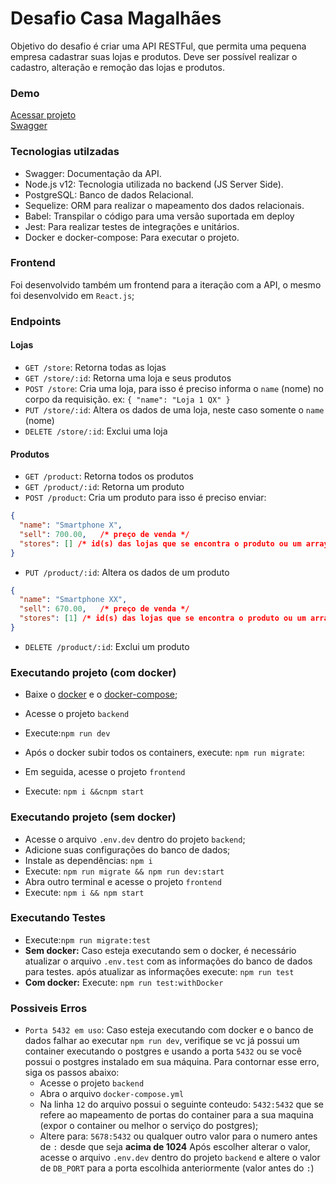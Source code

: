 # Desafio Casa Magalhães
Objetivo do desafio é criar uma API RESTFul, que permita uma pequena empresa cadastrar suas lojas e produtos. Deve ser possível realizar o cadastro, alteração e remoção das lojas e produtos.

### Demo
[Acessar projeto](https://cm-ten.vercel.app/)
<br />
[Swagger](https://lower-goose-87792.herokuapp.com/api-docs/)

### Tecnologias utilzadas
- Swagger: Documentação da API.
- Node.js v12: Tecnologia utilizada no backend (JS Server Side).
- PostgreSQL: Banco de dados Relacional.
- Sequelize: ORM para realizar o mapeamento dos dados relacionais.
- Babel: Transpilar o código para uma versão suportada em deploy
- Jest: Para realizar testes de integrações e unitários.
- Docker e docker-compose: Para executar o projeto.

### Frontend
Foi desenvolvido também um frontend para a iteração com a API, o mesmo foi desenvolvido em `React.js`;

### Endpoints
#### Lojas
- `GET /store`: Retorna todas as lojas
- `GET /store/:id`: Retorna uma loja e seus produtos
- `POST /store`: Cria uma loja, para isso é preciso informa o `name` (nome) no corpo da requisição. ex: `{ "name": "Loja 1 QX" }`
- `PUT /store/:id`: Altera os dados de uma loja, neste caso somente o `name` (nome)
- `DELETE /store/:id`: Exclui uma loja

#### Produtos
- `GET /product`: Retorna todos os produtos
- `GET /product/:id`: Retorna um produto
- `POST /product`: Cria um produto para isso é preciso enviar:
```json
{
  "name": "Smartphone X",
  "sell": 700.00,   /* preço de venda */
  "stores": [] /* id(s) das lojas que se encontra o produto ou um array vazio */
}
```
- `PUT /product/:id`: Altera os dados de um produto
```json
{
  "name": "Smartphone XX",
  "sell": 670.00,   /* preço de venda */
  "stores": [1] /* id(s) das lojas que se encontra o produto ou um array vazio */
}
```
- `DELETE /product/:id`: Exclui um produto

### Executando projeto (com docker)
- Baixe o [docker](https://docs.docker.com/get-docker/) e o [docker-compose](https://docs.docker.com/compose/install/);

- Acesse o projeto `backend`
- Execute:`npm run dev`
- Após o docker subir todos os containers, execute: `npm run migrate`:
- Em seguida, acesse o projeto `frontend`
- Execute: `npm i &&cnpm start`

### Executando projeto (sem docker)
- Acesse o arquivo `.env.dev` dentro do projeto `backend`;
- Adicione suas configurações do banco de dados;
- Instale as dependências: `npm i`
- Execute: `npm run migrate && npm run dev:start`
- Abra outro terminal e acesse o projeto `frontend`
- Execute: `npm i && npm start`

### Executando Testes
- Execute:`npm run migrate:test`
- **Sem docker:** Caso esteja executando sem o docker, é necessário atualizar o arquivo `.env.test` com as informações do banco de dados para testes. após atualizar as informações execute: `npm run test`
- **Com docker:** Execute: `npm run test:withDocker`


### Possiveis Erros
- `Porta 5432 em uso`:
Caso esteja executando com docker e o banco de dados falhar ao executar `npm run dev`, verifique se vc já possui um container executando o postgres e usando a porta `5432` ou se você possui o postgres instalado em sua máquina. Para contornar esse erro, siga os passos abaixo:
  -  Acesse o projeto `backend`
  - Abra o arquivo `docker-compose.yml`
  - Na linha `12` do arquivo possui o seguinte conteudo: `5432:5432` que se refere ao mapeamento de portas do container para a sua maquina (expor o container ou melhor o serviço do postgres);
  - Altere para: `5678:5432` ou qualquer outro valor para o numero antes de `:` desde que seja **acima de 1024**
  Após escolher alterar o valor, acesse o arquivo `.env.dev` dentro do projeto `backend` e altere o valor de `DB_PORT` para a porta escolhida anteriormente (valor antes do `:`)
